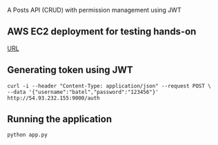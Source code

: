 A Posts API (CRUD) with permission management using JWT

## AWS EC2 deployment for testing hands-on
[URL](http://54.93.232.155:9000/)


## Generating token using JWT
```
curl -i --header "Content-Type: application/json" --request POST \
--data '{"username":"batel","password":"123456"}' http://54.93.232.155:9000/auth
```

## Running the application
```
python app.py
```

